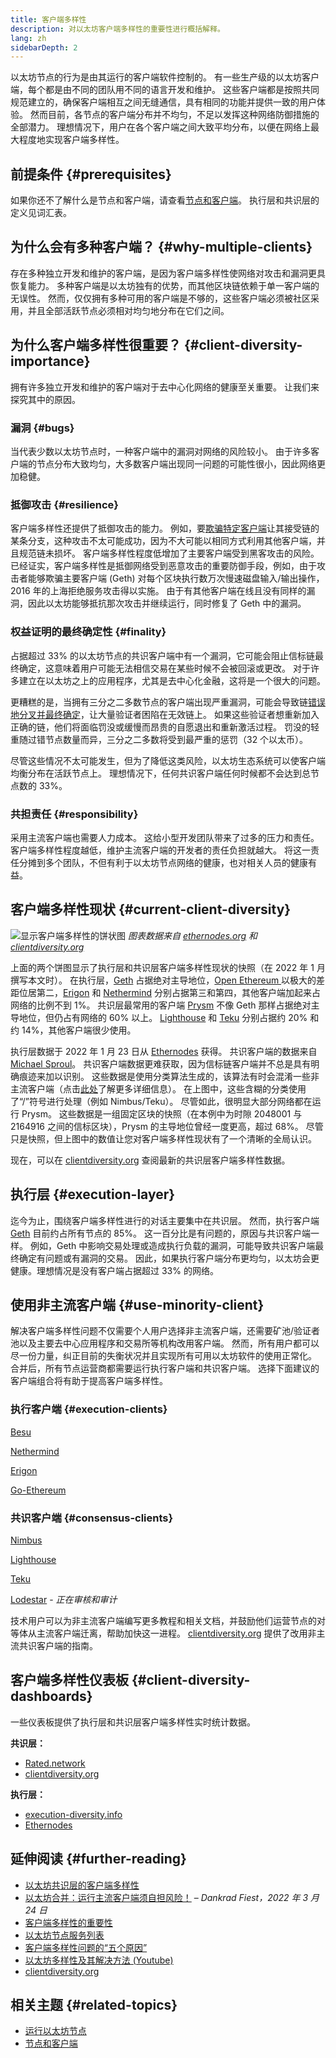 ```yaml
---
title: 客户端多样性
description: 对以太坊客户端多样性的重要性进行概括解释。
lang: zh
sidebarDepth: 2
---
```


以太坊节点的行为是由其运行的客户端软件控制的。 有一些生产级的以太坊客户端，每个都是由不同的团队用不同的语言开发和维护。 这些客户端都是按照共同规范建立的，确保客户端相互之间无缝通信，具有相同的功能并提供一致的用户体验。 然而目前，各节点的客户端分布并不均匀，不足以发挥这种网络防御措施的全部潜力。 理想情况下，用户在各个客户端之间大致平均分布，以便在网络上最大程度地实现客户端多样性。

## 前提条件 {#prerequisites}

如果你还不了解什么是节点和客户端，请查看[节点和客户端](/developers/docs/nodes-and-clients/)。 <GlossaryTooltip termKey="execution-layer">执行层</GlossaryTooltip>和<GlossaryTooltip termKey="consensus-layer">共识层</GlossaryTooltip>的定义见词汇表。

## 为什么会有多种客户端？ {#why-multiple-clients}

存在多种独立开发和维护的客户端，是因为客户端多样性使网络对攻击和漏洞更具恢复能力。 多种客户端是以太坊独有的优势，而其他区块链依赖于单一客户端的无误性。 然而，仅仅拥有多种可用的客户端是不够的，这些客户端必须被社区采用，并且全部活跃节点必须相对均匀地分布在它们之间。

## 为什么客户端多样性很重要？ {#client-diversity-importance}

拥有许多独立开发和维护的客户端对于去中心化网络的健康至关重要。 让我们来探究其中的原因。

### 漏洞 {#bugs}

当代表少数以太坊节点时，一种客户端中的漏洞对网络的风险较小。 由于许多客户端的节点分布大致均匀，大多数客户端出现同一问题的可能性很小，因此网络更加稳健。

### 抵御攻击 {#resilience}

客户端多样性还提供了抵御攻击的能力。 例如，要[欺骗特定客户端](https://twitter.com/vdWijden/status/1437712249926393858)让其接受链的某条分支，这种攻击不太可能成功，因为不大可能以相同方式利用其他客户端，并且规范链未损坏。 客户端多样性程度低增加了主要客户端受到黑客攻击的风险。 已经证实，客户端多样性是抵御网络受到恶意攻击的重要防御手段，例如，由于攻击者能够欺骗主要客户端 (Geth) 对每个区块执行数万次慢速磁盘输入/输出操作，2016 年的上海拒绝服务攻击得以实施。 由于有其他客户端在线且没有同样的漏洞，因此以太坊能够抵抗那次攻击并继续运行，同时修复了 Geth 中的漏洞。

### 权益证明的最终确定性 {#finality}

占据超过 33% 的以太坊节点的共识客户端中有一个漏洞，它可能会阻止信标链最终确定，这意味着用户可能无法相信交易在某些时候不会被回滚或更改。 对于许多建立在以太坊之上的应用程序，尤其是去中心化金融，这将是一个很大的问题。

<Emoji text="🚨" mr="1rem" /> 更糟糕的是，当拥有三分之二多数节点的客户端出现严重漏洞，可能会导致链<a href="https://www.symphonious.net/2021/09/23/what-happens-if-beacon-chain-consensus-fails/" target="_blank">错误地分叉并最终确定</a>，让大量验证者困陷在无效链上。 如果这些验证者想重新加入正确的链，他们将面临罚没或缓慢而昂贵的自愿退出和重新激活过程。 罚没的轻重随过错节点数量而异，三分之二多数将受到最严重的惩罚（32 个以太币）。

尽管这些情况不太可能发生，但为了降低这类风险，以太坊生态系统可以使客户端均衡分布在活跃节点上。 理想情况下，任何共识客户端任何时候都不会达到总节点数的 33%。

### 共担责任 {#responsibility}

采用主流客户端也需要人力成本。 这给小型开发团队带来了过多的压力和责任。 客户端多样性程度越低，维护主流客户端的开发者的责任负担就越大。 将这一责任分摊到多个团队，不但有利于以太坊节点网络的健康，也对相关人员的健康有益。

## 客户端多样性现状 {#current-client-diversity}

![显示客户端多样性的饼状图](./client-diversity.png) _图表数据来自 [ethernodes.org](https://ethernodes.org) 和 [ clientdiversity.org](https://clientdiversity.org/)_

上面的两个饼图显示了执行层和共识层客户端多样性现状的快照（在 2022 年 1 月撰写本文时）。 在执行层，[Geth](https://geth.ethereum.org/) 占据绝对主导地位，[Open Ethereum ](https://openethereum.github.io/) 以极大的差距位居第二，[Erigon](https://github.com/ledgerwatch/erigon) 和 [Nethermind](https://nethermind.io/) 分别占据第三和第四，其他客户端加起来占网络的比例不到 1%。 共识层最常用的客户端 [Prysm](https://prysmaticlabs.com/#projects) 不像 Geth 那样占据绝对主导地位，但仍占有网络的 60% 以上。 [Lighthouse](https://lighthouse.sigmaprime.io/) 和 [Teku](https://consensys.net/knowledge-base/ethereum-2/teku/) 分别占据约 20% 和约 14%，其他客户端很少使用。

执行层数据于 2022 年 1 月 23 日从 [Ethernodes](https://ethernodes.org) 获得。 共识客户端的数据来自 [Michael Sproul](https://github.com/sigp/blockprint)。 共识客户端数据更难获取，因为信标链客户端并不总是具有明确痕迹来加以识别。 这些数据是使用分类算法生成的，该算法有时会混淆一些非主流客户端（点击[此处](https://twitter.com/sproulM_/status/1440512518242197516)了解更多详细信息）。 在上图中，这些含糊的分类使用了“/”符号进行处理（例如 Nimbus/Teku）。 尽管如此，很明显大部分网络都在运行 Prysm。 这些数据是一组固定区块的快照（在本例中为时隙 2048001 与 2164916 之间的信标区块），Prysm 的主导地位曾经一度更高，超过 68%。 尽管只是快照，但上图中的数值让您对客户端多样性现状有了一个清晰的全局认识。

现在，可以在 [clientdiversity.org](https://clientdiversity.org/) 查阅最新的共识层客户端多样性数据。

## 执行层 {#execution-layer}

迄今为止，围绕客户端多样性进行的对话主要集中在共识层。 然而，执行客户端 [Geth](https://geth.ethereum.org) 目前约占所有节点的 85%。 这一百分比是有问题的，原因与共识客户端一样。 例如，Geth 中影响交易处理或造成执行负载的漏洞，可能导致共识客户端最终确定有问题或有漏洞的交易。 因此，如果执行客户端分布更均匀，以太坊会更健康。理想情况是没有客户端占据超过 33% 的网络。

## 使用非主流客户端 {#use-minority-client}

解决客户端多样性问题不仅需要个人用户选择非主流客户端，还需要矿池/验证者池以及主要去中心应用程序和交易所等机构改用客户端。 然而，所有用户都可以尽一份力量，纠正目前的失衡状况并且实现所有可用以太坊软件的使用正常化。 合并后，所有节点运营商都需要运行执行客户端和共识客户端。 选择下面建议的客户端组合将有助于提高客户端多样性。

### 执行客户端 {#execution-clients}

[Besu](https://www.hyperledger.org/use/besu)

[Nethermind](https://downloads.nethermind.io/)

[Erigon](https://github.com/ledgerwatch/erigon)

[Go-Ethereum](https://geth.ethereum.org/)

### 共识客户端 {#consensus-clients}

[Nimbus](https://nimbus.team/)

[Lighthouse](https://github.com/sigp/lighthouse)

[Teku](https://consensys.net/knowledge-base/ethereum-2/teku/)

[Lodestar](https://github.com/ChainSafe/lodestar) - _正在审核和审计_

技术用户可以为非主流客户端编写更多教程和相关文档，并鼓励他们运营节点的对等体从主流客户端迁离，帮助加快这一进程。 [clientdiversity.org](https://clientdiversity.org/) 提供了改用非主流共识客户端的指南。

## 客户端多样性仪表板 {#client-diversity-dashboards}

一些仪表板提供了执行层和共识层客户端多样性实时统计数据。

**共识层：**

- [Rated.network](https://www.rated.network/)
- [clientdiversity.org](https://clientdiversity.org/)

**执行层：**

- [execution-diversity.info](https://execution-diversity.info/)
- [Ethernodes](https://ethernodes.org/)

## 延伸阅读 {#further-reading}

- [以太坊共识层的客户端多样性](https://mirror.xyz/jmcook.eth/S7ONEka_0RgtKTZ3-dakPmAHQNPvuj15nh0YGKPFriA)
- [以太坊合并：运行主流客户端须自担风险！](https://dankradfeist.de/ethereum/2022/03/24/run-the-majority-client-at-your-own-peril.html) – _Dankrad Fiest，2022 年 3 月 24 日_
- [客户端多样性的重要性](https://our.status.im/the-importance-of-client-diversity/)
- [以太坊节点服务列表](https://ethereumnodes.com/)
- [客户端多样性问题的“五个原因”](https://notes.ethereum.org/@afhGjrKfTKmksTOtqhB9RQ/BJGj7uh08)
- [以太坊多样性及其解决方法 (Youtube)](https://www.youtube.com/watch?v=1hZgCaiqwfU)
- [clientdiversity.org](https://clientdiversity.org/)

## 相关主题 {#related-topics}

- [运行以太坊节点](/run-a-node/)
- [节点和客户端](/developers/docs/nodes-and-clients/)
